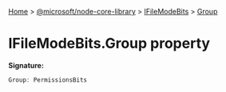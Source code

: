 [Home](./index) &gt; [@microsoft/node-core-library](./node-core-library.md) &gt; [IFileModeBits](./node-core-library.ifilemodebits.md) &gt; [Group](./node-core-library.ifilemodebits.group.md)

# IFileModeBits.Group property


**Signature:**
```javascript
Group: PermissionsBits
```
